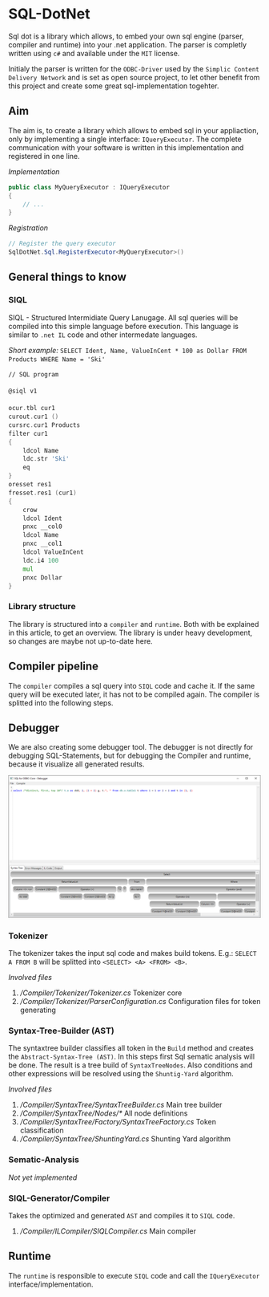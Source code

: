 SQL-DotNet
===

Sql dot is a library which allows, to embed your own sql engine (parser, compiler and runtime) into your .net application.
The parser is completly written using `c#` and available under the `MIT` license.

Initialy the parser is written for the `ODBC-Driver` used by the `Simplic Content Delivery Network` and is set as open source
project, to let other benefit from this project and create some great sql-implementation togehter.

## Aim

The aim is, to create a library which allows to embed sql in your appliaction, only by implementing a single interface: `IQueryExecutor`.
The complete communication with your software is written in this implementation and registered in one line.

*Implementation*

```csharp
public class MyQueryExecutor : IQueryExecutor
{
    // ...
}
```

*Registration*

```csharp
// Register the query executor
SqlDotNet.Sql.RegisterExecutor<MyQueryExecutor>()
```

## General things to know

### SIQL

SIQL - Structured Intermidiate Query Lanugage. All sql queries will be compiled into this simple language before execution.
This language is similar to `.net IL` code and other intermedate languages.

*Short example:* `SELECT Ident, Name, ValueInCent * 100 as Dollar FROM Products WHERE Name = 'Ski'`

```asm
// SQL program

@siql v1

ocur.tbl cur1
curout.cur1 ()
cursrc.cur1 Products
filter cur1
{
	ldcol Name
	ldc.str 'Ski'
	eq
}
oresset res1
fresset.res1 (cur1)
{
	crow
	ldcol Ident
	pnxc __col0
	ldcol Name
	pnxc __col1
	ldcol ValueInCent
	ldc.i4 100
	mul
	pnxc Dollar
}
```

### Library structure

The library is structured into a `compiler` and `runtime`. Both with be explained in this article, to get an overview.
The library is under heavy development, so changes are maybe not up-to-date here.

## Compiler pipeline

The `compiler` compiles a sql query into `SIQL` code and cache it. If the same query will be executed later, it has not to be compiled
again. The compiler is splitted into the following steps.

## Debugger

We are also creating some debugger tool. The debugger is not directly for debugging SQL-Statements, but for debugging the Compiler
and runtime, because it visualize all generated results.

![Debugger-Screen](/img/Debugger.png)

### Tokenizer

The tokenizer takes the input sql code and makes build tokens. E.g.: `SELECT A FROM B` will be splitted into `<SELECT> <A> <FROM> <B>`.

*Involved files*

1. */Compiler/Tokenizer/Tokenizer.cs* Tokenizer core
2. */Compiler/Tokenizer/ParserConfiguration.cs* Configuration files for token generating

### Syntax-Tree-Builder (AST)

The syntaxtree builder classifies all token in the `Build` method and creates the `Abstract-Syntax-Tree (AST)`. In this steps first Sql
sematic analysis will be done. The result is a tree build of `SyntaxTreeNodes`. Also conditions and other expressions will be resolved
using the `Shuntig-Yard` algorithm.

*Involved files*

1. */Compiler/SyntaxTree/SyntaxTreeBuilder.cs* Main tree builder
2. */Compiler/SyntaxTree/Nodes/\** All node definitions
1. */Compiler/SyntaxTree/Factory/SyntaxTreeFactory.cs* Token classification
3. */Compiler/SyntaxTree/ShuntingYard.cs* Shunting Yard algorithm

### Sematic-Analysis

_Not yet implemented_

### SIQL-Generator/Compiler

Takes the optimized and generated `AST` and compiles it to `SIQL` code.

1. */Compiler/ILCompiler/SIQLCompiler.cs* Main compiler

## Runtime

The `runtime` is responsible to execute `SIQL` code and call the `IQueryExecutor` interface/implementation.
